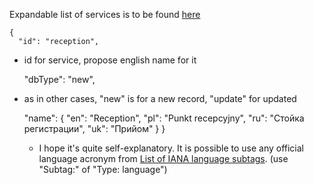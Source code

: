 Expandable list of services is to be found [here](https://github.com/AdamGiergun/IfR-data/blob/main/data/services.json) 

    {
      "id": "reception",
 - id for service, propose english name for it

      "dbType": "new",
 - as in other cases, "new" is for a new record, "update" for updated   

      "name": {
        "en": "Reception",
        "pl": "Punkt recepcyjny",
        "ru": "Стойка регистрации",
        "uk": "Прийом"
      }
    }
   - I hope it's quite self-explanatory. It is possible to use any official language acronym from [List of IANA language subtags](https://www.iana.org/assignments/language-subtag-registry/language-subtag-registry).
     (use "Subtag:" of "Type: language")
